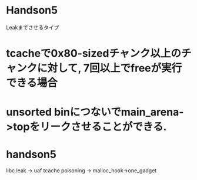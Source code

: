 # Handson5
Leakまでさせるタイプ

# tcacheで0x80-sizedチャンク以上のチャンクに対して, 7回以上でfreeが実行できる場合
# unsorted binにつないでmain_arena->topをリークさせることができる. 

# handson5
  libc leak -> uaf tcache poisoning -> malloc_hook->one_gadget
